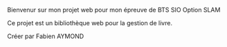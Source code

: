 Bienvenur sur mon projet web pour mon épreuve de BTS SIO Option SLAM 

Ce projet est un bibliothèque web pour la gestion de livre. 

Créer par Fabien AYMOND
